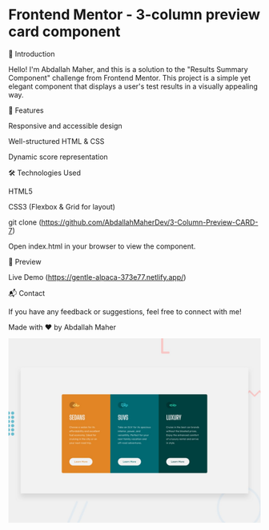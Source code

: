 # Frontend Mentor - 3-column preview card component

🌟 Introduction

Hello! I'm Abdallah Maher, and this is a solution to the "Results Summary Component" challenge from Frontend Mentor. This project is a simple yet elegant component that displays a user's test results in a visually appealing way.

🚀 Features

Responsive and accessible design

Well-structured HTML & CSS

Dynamic score representation

🛠 Technologies Used

HTML5

CSS3 (Flexbox & Grid for layout)

git clone (https://github.com/AbdallahMaherDev/3-Column-Preview-CARD-7)

Open index.html in your browser to view the component.

🎨 Preview

Live Demo (https://gentle-alpaca-373e77.netlify.app/)

📬 Contact

If you have any feedback or suggestions, feel free to connect with me!

Made with ❤️ by Abdallah Maher

![Design preview for the 3-column preview card component coding challenge](./design/desktop-preview.jpg)
